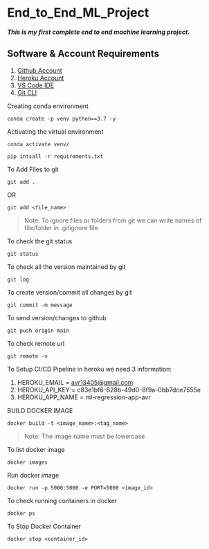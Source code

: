 # End_to_End_ML_Project
***This is my first complete end to end machine learning project.***

## Software & Account Requirements

1. [Github Account](https://github.com)
2. [Heroku Account](https://dashboard.heroku.com/login)
3. [VS Code IDE](https://code.visualstudio.com/download)
4. [Git CLI](https://git-scm.com/downloads)

Creating conda environment
```
conda create -p venv python==3.7 -y
```

Activating the virtual environment
```
conda activate venv/
```

```
pip intsall -r requirements.txt
```

To Add Files to git
``` 
git add .
```
OR
``` 
git add <file_name>
```

> Note: To ignore files or folders from git we can write names of file/folder in  .gitignore file

To check the git status
```
git status
```

To check all the version maintained by git
```
git log
```

To create version/commit all changes by git
```
git commit -m message
```

To send version/changes to github
```
git push origin main
```

To check  remote url
```
git remote -v
```

To Setup CI/CD Pipeline in heroku we need 3 information:
1. HEROKU_EMAIL = avr13405@gmail.com
2. HEROKU_API_KEY = c83e1bf6-628b-49d0-8f9a-0bb7dce7555e
3. HEROKU_APP_NAME = ml-regression-app-avr

BUILD DOCKER IMAGE
```
docker build -t <image_name>:<tag_name>
```
> Note: The image name must be lowercase

To list docker image
```
docker images
```

Run docker image
```
docker run -p 5000:5000 -e PORT=5000 <image_id>
```

To check running containers in docker
```
docker ps
```

To Stop Docker Container
```
docker stop <container_id>
```